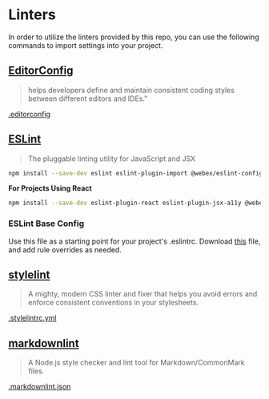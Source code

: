 # Linters

In order to utilize the linters provided by this repo, you can use the following commands to import settings into your project.

## [EditorConfig](http://editorconfig.org/)

>helps developers define and maintain consistent coding styles between different editors and IDEs."

[.editorconfig](./.editorconfig)

## [ESLint](https://eslint.org/)

>The pluggable linting utility for JavaScript and JSX

```bash
npm install --save-dev eslint eslint-plugin-import @webex/eslint-config-base
```

**For Projects Using React**

```bash
npm install --save-dev eslint-plugin-react eslint-plugin-jsx-a11y @webex/eslint-config-react
```

### ESLint Base Config
Use this file as a starting point for your project's .eslintrc.
Download [this](./.eslintrc) file, and add rule overrides as needed.

## [stylelint](https://stylelint.io/)

>A mighty, modern CSS linter and fixer that helps you avoid errors and enforce consistent conventions in your stylesheets.

[.stylelintrc.yml](./.stylelintrc.yml)

## [markdownlint](https://github.com/DavidAnson/markdownlint)

>A Node.js style checker and lint tool for Markdown/CommonMark files.

[.markdownlint.json](./.markdownlint.json)

